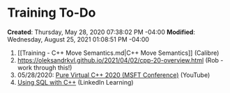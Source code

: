 # Training To-Do

**Created**: Thursday, May 28, 2020 07:38:02 PM -04:00
**Modified**: Wednesday, August 25, 2021 01:08:51 PM -04:00


1. [[Training -  C++ Move Semantics.md|C++ Move Semantics]] (Calibre)
2. https://oleksandrkvl.github.io/2021/04/02/cpp-20-overview.html (Rob - work through this!)
3. 05/28/2020: [Pure Virtual C++ 2020 (MSFT Conference)](https://www.youtube.com/playlist?list=PLReL099Y5nRdHYz4JwB0bq1kaVw2yGDag) (YouTube)
4. [Using SQL with C++](https://www.linkedin.com/learning/using-sql-with-c-plus-plus/use-sql-with-c-plus-plus?u=3322) (LinkedIn Learning)